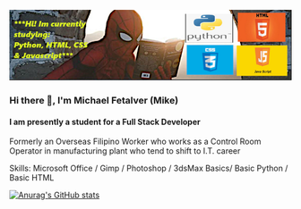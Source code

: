 ![](https://github.com/m8ksGH/m8ksGH/blob/main/s1.png)
### Hi there 👋, I'm Michael Fetalver (Mike)
#### I am presently a student for a Full Stack Developer 

Formerly an Overseas Filipino Worker who works as a Control Room Operator in  manufacturing plant who tend to shift to I.T. career  

Skills: Microsoft Office / Gimp / Photoshop / 3dsMax Basics/ Basic Python / Basic HTML



[![Anurag's GitHub stats](https://github-readme-stats.vercel.app/api?username=m8ksGH&theme=dark&show_icons=true)](https://github.com/anuraghazra/github-readme-stats)




